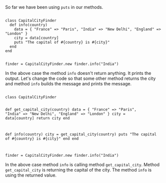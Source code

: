 So far we have been using `puts` in our methods.

<codeblock language="ruby" type="lesson">
<code>
class CapitalCityFinder
  def info(country)
    data = { "France" => "Paris", "India" => "New Delhi", "England" => "London" }
    city = data[country]
    puts "The capital of #{country} is #{city}"
  end
end

finder = CapitalCityFinder.new
finder.info("India")
</code>
</codeblock>

In the above case the method `info` doesn't return anything.
It prints the output. Let's change the code so that some other method
returns the city and method `info` builds the message and prints the message.

<codeblock language="ruby" type="lesson">
<code>
class CapitalCityFinder

  def get_capital_city(country)
    data = { "France" => "Paris", "India" => "New Delhi", "England" => "London" }
    city = data[country]
    return city
  end

  def info(country)
    city = get_capital_city(country)
    puts "The capital of #{country} is #{city}"
  end
end

finder = CapitalCityFinder.new
finder.info("India")
</code>
</codeblock>

In the above case method `info` is calling method `get_capital_city`. Method `get_capital_city` is returning
the capital of the city. The method `info` is using the returned value.
